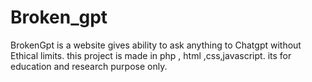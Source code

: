 # Broken_gpt
BrokenGpt is a website gives ability to ask anything to Chatgpt without Ethical limits. this project is made in php , html ,css,javascript. its for education and research purpose only.
